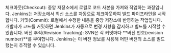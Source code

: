 체크아웃(Checkout): 중앙 저장소에서 로컬로 코드 사본을 가져와 작업하는 과정입니다.
Jenkins는 저장소에서 최신 소스를 자동으로 체크아웃하여 빌드 파이프라인을 시작합니다.
커밋(Commit): 로컬에서 수정한 내용을 중앙 저장소에 반영하는 작업입니다.
개발자가 코드를 커밋하면 Jenkins가 자동으로 변경 사항을 감지하고 빌드를 시작할 수 있습니다.
버전 추적(Revision Tracking): SVN은 각 커밋마다 **버전 번호(revision number)**를 부여합니다. Jenkins는 이 버전 정보를 사용해 어떤 버전의 소스를 빌드했는지 추적할 수 있습니다.
